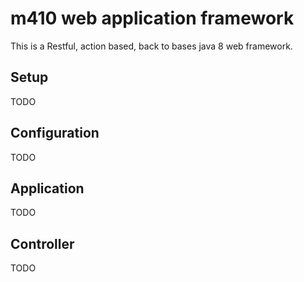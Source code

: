 m410 web application framework
======================================
This is a Restful, action based, back to bases java 8 web framework.

Setup
------
TODO

Configuration
-------------
TODO

Application
------
TODO

Controller
-------------
TODO

